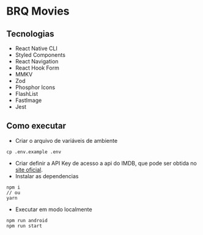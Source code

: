 # BRQ Movies

## Tecnologias

- React Native CLI
- Styled Components
- React Navigation
- React Hook Form
- MMKV
- Zod
- Phosphor Icons
- FlashList
- FastImage
- Jest

## Como executar

- Criar o arquivo de variáveis de ambiente
```shell
cp .env.example .env
```
- Criar definir a API Key de acesso a api do IMDB, que pode ser obtida no [site oficial](https://www.themoviedb.org).
- Instalar as dependencias
```shell
npm i
// ou
yarn
```
- Executar em modo localmente
```
npm run android
npm run start
```

<!--
https://instamobile.io/android-development/generate-react-native-release-build-android/

 ```shell
keytool -genkey -v -keystore <keystore_name_file>.keystore -alias <alias_keystore_key> -keyalg RSA -keysize 2048 -validity 10000
mv <keystore_name_file>.keystore android/app

react-native bundle --platform android --dev false --entry-file index.js --bundle-output android/app/src/main/assets/index.android.bundle --assets-dest android/app/src/main/res/

cd android
./gradlew assembleRelease
``` -->
